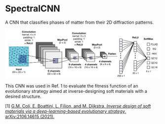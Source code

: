 # SpectralCNN
A CNN that classifies phases of matter from their 2D diffraction patterns.

![CNN architecture](cnn.png)

This CNN was used in Ref. 1 to evaluate the fitness function of an evolutionary strategy aimed at inverse-designing soft materials with a desired structure.

[1] [G.M. Coli, E. Boattini, L. Filion, and M. Dijkstra, *Inverse design of soft materials via a deep-learning-based evolutionary strategy*, arXiv:2106.14615 (2021).](https://arxiv.org/abs/2106.14615)
